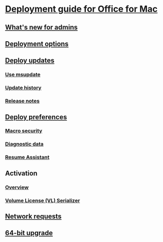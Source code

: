 # [Deployment guide for Office for Mac](deployment-guide-for-office-for-mac.md)
## [What's new for admins](what-s-new-for-admins-in-office-for-mac.md)
## [Deployment options](deployment-options-for-office-for-mac.md)
## [Deploy updates](deploy-updates-for-office-for-mac.md)
### [Use msupdate](update-office-for-mac-using-msupdate.md)
### [Update history](https://docs.microsoft.com/officeupdates/update-history-office-for-mac)
### [Release notes](https://docs.microsoft.com/officeupdates/release-notes-office-for-mac)
## [Deploy preferences](deploy-preferences-for-office-for-mac.md)
### [Macro security](set-preference-macro-security-office-for-mac.md)
### [Diagnostic data](set-preference-diagnostic-data.md)
### [Resume Assistant](set-preference-resume-assistant-word.md)
## Activation
### [Overview](overview-of-activation-for-office-for-mac.md)
### [Volume License (VL) Serializer](volume-license-serializer.md)
## [Network requests](https://docs.microsoft.com/office365/enterprise/network-requests-in-office-2016-for-mac)
## [64-bit upgrade](office-2016-for-mac-upgrade-to-64-bit.md)